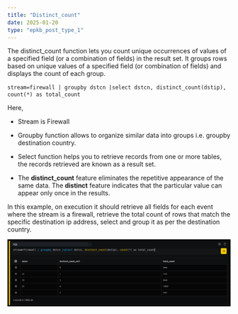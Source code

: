 ```yaml
---
title: "Distinct_count"
date: 2025-01-20
type: "epkb_post_type_1"
---
```


  
The distinct\_count function lets you count unique occurrences of values of a specified field (or a combination of fields) in the result set. It groups rows based on unique values of a specified field (or combination of fields) and displays the count of each group.

```
stream=firewall | groupby dstcn |select dstcn, distinct_count(dstip), count(*) as total_count
```

Here,

- Stream is Firewall

- Groupby function allows to organize similar data into groups i.e. groupby destination country.

- Select function helps you to retrieve records from one or more tables, the records retrieved are known as a result set.

- The **distinct_count** feature eliminates the repetitive appearance of the same data. The **distinct** feature indicates that the particular value can appear only once in the results.

In this example, on execution it should retrieve all fields for each event where the stream is a firewall, retrieve the total count of rows that match the specific destination ip address, select and group it as per the destination country.

![](./Images/images%20Distinct_count/image-23.webp)
